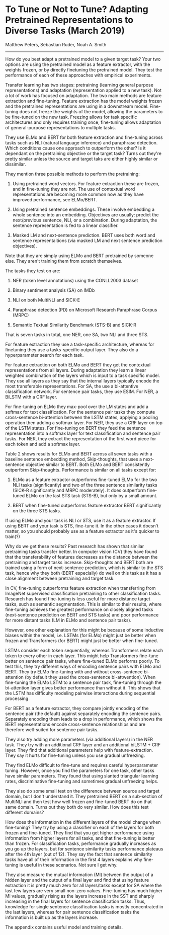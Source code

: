 # To Tune or Not to Tune? Adapting Pretrained Representations to Diverse Tasks (March 2019)

Matthew Peters, Sebastian Ruder, Noah A. Smith

---

How do you best adapt a pretrained model to a given target task? Your two options are using the pretrained model as a feature extractor, with the weights frozen, or by directly finetuning the pretrained model. They test the performance of each of these approaches with empirical experiments.

Transfer learning has two stages: pretraining (learning general purpose representations) and adaptation (representation applied to a new task). Not a lot of work has focused on adaptation. The two main methods are feature extraction and fine-tuning. Feature extraction has the model weights frozen and the pretrained representations are using in a downstream model. Fine-tuning does not freeze the weights of the model, allowing the parameters to be fine-tuned on the new task. Freezing allows for task specific architectures and only requires training once, fine-tuning allows adaptation of general-purpose representations to multiple tasks.

They use ELMo and BERT for both feature extraction and fine-tuning across tasks such as NLI (natural language inference) and paraphrase detection. Which conditions cause one approach to outperform the other? Is it dependant on the pretraining objective or the target task? Turns out they're pretty similar unless the source and target taks are either highly similar or dissimilar.

They mention three possible methods to perform the pretraining:

1. Using pretrained word vectors. For feature extraction these are frozen, and in fine-tuning they are not. The use of contextual word representations are becoming more common now as they have improved performance, see ELMo/BERT.

1. Using pretrained sentence embeddings. These involve embedding a whole sentence into an embedding. Objectives are usually: predict the next/previous sentence, NLI, or a combination. During adaptation, the sentence representation is fed to a linear classifier.

1. Masked LM and next-sentence prediction. BERT uses both word and sentence representaitions (via masked LM and next sentence prediction objectives).

Note that they are simply using ELMo and BERT pretrained by someone else. They aren't training them from scratch themselves.

The tasks they test on are:

1. NER (token level annotations) using the CONLL2003 dataset

1. Binary sentiment analysis (SA) on IMDb

1. NLI on both MultiNLI and SICK-E

1. Paraphrase detection (PD) on Microsoft Research Paraphrase Corpus (MRPC)

1. Semantic Textual Similarity Benchmark (STS-B) and SICK-R

That is seven tasks in total, one NER, one SA, two NLI and three STS.

For feature extraction they use a task-specific architecture, whereas for finetuning they use a tasks-specific output layer. They also do a hyperparameter search for each task.

For feature extraction on both ELMo and BERT they get the contextual representations from all layers. During adaptation they learn a linear weighted combination of the layers which is input to a task specific model. They use all layers as they say that the internal layers typically encode the most transferable representations. For SA, the use a bi-attentive classification network. For sentence pair tasks, they use ESIM. For NER, a BiLSTM with a CRF layer.

For fine-tuning on ELMo they max-pool over the LM states and add a softmax for text classification. For the sentence pair tasks they compute cross-sentence bi-attention between the LSTM states, applying a pooling operation then adding a softmax layer. For NER, they use a CRF layer on top of the LSTM states. For fine-tuning on BERT they feed the sentence representation into a softmax layer for text classification and sentence pair tasks. For NER, they extract the representation of the first word piece for each token and add a softmax layer.

Table 2 shows results for ELMo and BERT across all seven tasks with a baseline sentence embedding method, Skip-thoughts, that uses a next-sentence objective similar to BERT. Both ELMo and BERT consistently outperform Skip-thoughts. Performance is similar on all tasks except for: 

1. ELMo as a feature extractor outperforms fine-tuned ELMo for the two NLI tasks (significantly) and two of the three sentence similarity tasks (SICK-R significantly and MRPC moderately). It does outperform fine-tuned ELMo on the last STS task (STS-B), but only by a small amount.

1. BERT when fine-tuned outperforms feature extractor BERT significantly on the three STS tasks.

If using ELMo and your task is NLI or STS, use it as a feature extractor. If using BERT and your task is STS, fine-tune it. In the other cases it doesn't matter, so you should probably use as a feature extractor as it's quicker to train(?)

Why do we get these results? Past research has shown that similar pretraining tasks transfer better. In computer vision (CV) they have found that the transferability of features decreases as the distance between the pretraining and target tasks increase. Skip-thoughts and BERT both are trained using a form of next-sentence prediction, which is similar to the STS task, hence why they both (BERT especially) do well on this task as it has a close alignment between pretraining and target task.

In CV, fine-tuning outperforms feature extraction when transferring from ImageNet supervised classification pretraining to other classification tasks. Research has found fine-tuning is less useful for more distance target tasks, such as semantic segmentation. This is similar to their results, where fine-tuning achieves the greatest performance on closely aligned tasks (next-sentence prediction on BERT and STS tasks) and poor performance for more distant tasks (LM in ELMo and sentence pair tasks).

However, one other explanation for this might be because of some inductive biases within the model, i.e. LSTMs (for ELMo) might just be better when frozen and Transformers (for BERT) might just be better when fine-tuned.

LSTMs consider each token sequentially, whereas Transformers relate each token to every other in each layer. This might help Transformers fine-tune better on sentence pair tasks, where fine-tuned ELMo performs poorly. To test this, they try different ways of encoding sentence pairs with ELMo and BERT. They try ELMo fine-tuning with and without cross-sentence bi-attention (by default they used the cross-sentence bi-attwention). When fine-tuning the ELMo LSTM to a sentence pair task, fine-tuning through the bi-attention layer gives better performance than without it. This shows that the LSTM has difficulty modeling pairwise interactions during sequential processing.

For BERT as a feature extractor, they compare jointly encoding of the sentence pair (the default) against separately encoding the sentence pairs. Separately encoding them leads to a drop in performance, which shows the BERT representations encode cross-sentence relationships and are therefore well-suited for sentence pair tasks.

They also try adding more parameters (via additional layers) in the NER task. They try with an additional CRF layer and an additional biLSTM + CRF layer. They find that additional parameters help with feature-extraction. They say it hurts for fine-tuning unless you use gradual unfreezing.

They find ELMo difficult to fine-tune and requires careful hyperparameter tuning. However, once you find the parameters for one task, other tasks have similar parameters. They found that using slanted triangular learning rates, discriminative fine-tuning and sometimes gradual unfreezing helps.

They also do some small test on the difference between source and target domain, but I don't understand it. They pretrained BERT on a sub-section of MultiNLI and then test how well frozen and fine-tuned BERT do on that same domain. Turns out they both do very similar. How does this test different domains?

How does the information in the different layers of the model change when fine-tuning? They try by using a classifier on each of the layers for both frozen and fine-tuned. They find that you get higher performance using information from higher layers for all tasks, and that fine-tuning is better than frozen. For classification tasks, performance gradually increases as you go up the layers, but for sentence similarity tasks performance plateaus after the 4th layer (out of 12). They say the fact that sentence similarity tasks have all of their information in the first 4 layers explains why fine-tuning is useful in these scenarios. Not sure I get why.

They also measure the mutual information (MI) between the output of a hidden layer and the output of a final layer and find that using feature extraction it is pretty much zero for all layers/tasks except for SA where the last few layers are very small non-zero values. Fine-tuning has much higher MI values, gradually rising as the layers increase in the SST and sharply increasing in the final layers for sentence classification tasks. Thus, knowledge for single sentence classification tasks is mostly concentrated in the last layers, whereas for pair sentence classification tasks the information is built up as the layers increase.

The appendix contains useful model and training details.